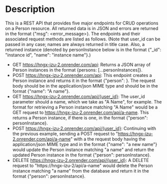 # Description
This is a REST API that provides five major endpoints for CRUD operations on a 
Person resource. All returned data is in JSON and errors are returned in the
format {"msg": <error_message>}. The endpoints and their associated request
methods are listed as follows. (Note that user_id can be passed in any case;
names are always returned in title case. Also, a returned instance (denoted by
personInstance below is in the format {"_id": "instance id", "name": "instance
name"}.) 

* GET https://hngx-izu-2.onrender.com/api: Returns a JSON array of Person instances
in the format {persons: [...personInstances]}.
* POST https://hngx-izu-2.onrender.com/api: This endpoint creates a Person instance
and returns it in the format {"person": <personInstance>}.
The request body should be in the application/json MIME type and should be in
the format {"name": "A name"}.
* GET https://hngx-izu-2.onrender.com/api/{user_id}: The user_id parameter should a
name, which we take as "A Name", for example. The format for retrieving a
Person instance matching  "A Name" would be a GET request to
  https://hngx-izu-2.onrender.com/api/a-name. This returns a Person instance, if there is one, in the format {"person":
personInstance}.
* POST https://hngx-izu-2.onrender.com/api/{user_id}: Continuing with the previous example, sending
a POST request to "https://hngx-izu-2.onrender.com/api/a-name" with a the request body having the application/json MIME type and in the format
{"name": "a new name"} would update the Person instance matching "a name" and
return the updated Person instance in the format {"person": personInstance}.
* DELETE https://hngx-izu-2.onrender.com/api/{user_id}: A DELETE request to "https://hngx-izu-2/api/a-name"
would delete the Person instance matching "a name" from the database and return it in the format {"person": personInstance}.
